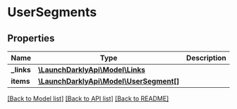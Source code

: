 # UserSegments

## Properties
Name | Type | Description | Notes
------------ | ------------- | ------------- | -------------
**_links** | [**\LaunchDarklyApi\Model\Links**](Links.md) |  | [optional] 
**items** | [**\LaunchDarklyApi\Model\UserSegment[]**](UserSegment.md) |  | [optional] 

[[Back to Model list]](../README.md#documentation-for-models) [[Back to API list]](../README.md#documentation-for-api-endpoints) [[Back to README]](../README.md)


